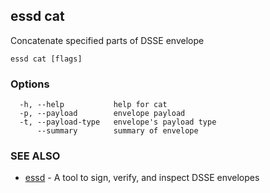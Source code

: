 ## essd cat

Concatenate specified parts of DSSE envelope

```
essd cat [flags]
```

### Options

```
  -h, --help           help for cat
  -p, --payload        envelope payload
  -t, --payload-type   envelope's payload type
      --summary        summary of envelope
```

### SEE ALSO

* [essd](essd.md)	 - A tool to sign, verify, and inspect DSSE envelopes

